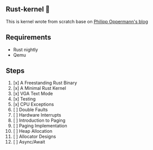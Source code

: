 
## Rust-kernel 🥑

This is kernel wrote from scratch base on [Philipp Oppermann's blog](https://os.phil-opp.com/)

## Requirements

- Rust nightly
- Qemu

## Steps

1. [x] A Freestanding Rust Binary
2. [x] A Minimal Rust Kernel
3. [x] VGA Text Mode
4. [x] Testing
5. [x] CPU Exceptions
6. [ ] Double Faults
7. [ ] Hardware Interrupts
8. [ ] Introduction to Paging
9. [ ] Paging Implementation
10. [ ] Heap Allocation
11. [ ] Allocator Designs
12. [ ] Async/Await

